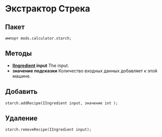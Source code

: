 # Экстрактор Стрека

## Пакет
```zenscript
импорт mods.calculator.starch;
```

## Методы

- **[IIngredient](/Vanilla/Variable_Types/IIngredient/) input** The input.
- **значение подсказки** Количество входных данных добавляет к этой машине.


## Добавить
```zenscript
starch.addRecipe(IIngredient input, значение int );
```

## Удаление
```zenscript
starch.removeRecipe(IIngredient input);
```